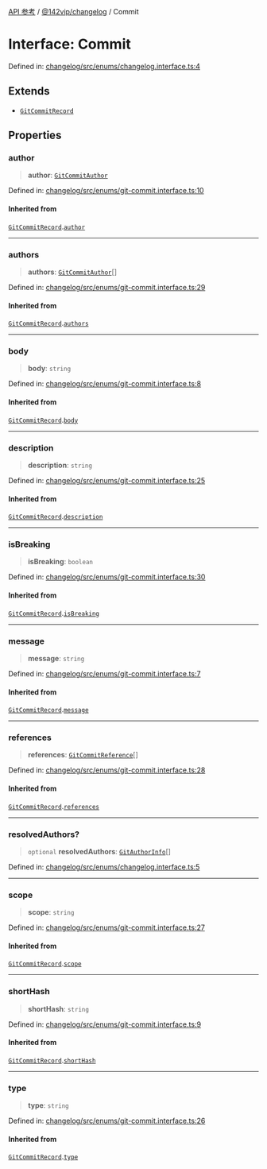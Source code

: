 [API 参考](../wiki/Home) / [@142vip/changelog](../wiki/@142vip.changelog) / Commit

# Interface: Commit

Defined in: [changelog/src/enums/changelog.interface.ts:4](https://github.com/142vip/core-x/blob/15d5bc9ef4bece78c0e60bdf074a2d245f625100/packages/changelog/src/enums/changelog.interface.ts#L4)

## Extends

* [`GitCommitRecord`](../wiki/@142vip.changelog.Interface.GitCommitRecord)

## Properties

### author

> **author**: [`GitCommitAuthor`](../wiki/@142vip.changelog.Interface.GitCommitAuthor)

Defined in: [changelog/src/enums/git-commit.interface.ts:10](https://github.com/142vip/core-x/blob/15d5bc9ef4bece78c0e60bdf074a2d245f625100/packages/changelog/src/enums/git-commit.interface.ts#L10)

#### Inherited from

[`GitCommitRecord`](../wiki/@142vip.changelog.Interface.GitCommitRecord).[`author`](../wiki/@142vip.changelog.Interface.GitCommitRecord#author)

***

### authors

> **authors**: [`GitCommitAuthor`](../wiki/@142vip.changelog.Interface.GitCommitAuthor)\[]

Defined in: [changelog/src/enums/git-commit.interface.ts:29](https://github.com/142vip/core-x/blob/15d5bc9ef4bece78c0e60bdf074a2d245f625100/packages/changelog/src/enums/git-commit.interface.ts#L29)

#### Inherited from

[`GitCommitRecord`](../wiki/@142vip.changelog.Interface.GitCommitRecord).[`authors`](../wiki/@142vip.changelog.Interface.GitCommitRecord#authors)

***

### body

> **body**: `string`

Defined in: [changelog/src/enums/git-commit.interface.ts:8](https://github.com/142vip/core-x/blob/15d5bc9ef4bece78c0e60bdf074a2d245f625100/packages/changelog/src/enums/git-commit.interface.ts#L8)

#### Inherited from

[`GitCommitRecord`](../wiki/@142vip.changelog.Interface.GitCommitRecord).[`body`](../wiki/@142vip.changelog.Interface.GitCommitRecord#body)

***

### description

> **description**: `string`

Defined in: [changelog/src/enums/git-commit.interface.ts:25](https://github.com/142vip/core-x/blob/15d5bc9ef4bece78c0e60bdf074a2d245f625100/packages/changelog/src/enums/git-commit.interface.ts#L25)

#### Inherited from

[`GitCommitRecord`](../wiki/@142vip.changelog.Interface.GitCommitRecord).[`description`](../wiki/@142vip.changelog.Interface.GitCommitRecord#description)

***

### isBreaking

> **isBreaking**: `boolean`

Defined in: [changelog/src/enums/git-commit.interface.ts:30](https://github.com/142vip/core-x/blob/15d5bc9ef4bece78c0e60bdf074a2d245f625100/packages/changelog/src/enums/git-commit.interface.ts#L30)

#### Inherited from

[`GitCommitRecord`](../wiki/@142vip.changelog.Interface.GitCommitRecord).[`isBreaking`](../wiki/@142vip.changelog.Interface.GitCommitRecord#isbreaking)

***

### message

> **message**: `string`

Defined in: [changelog/src/enums/git-commit.interface.ts:7](https://github.com/142vip/core-x/blob/15d5bc9ef4bece78c0e60bdf074a2d245f625100/packages/changelog/src/enums/git-commit.interface.ts#L7)

#### Inherited from

[`GitCommitRecord`](../wiki/@142vip.changelog.Interface.GitCommitRecord).[`message`](../wiki/@142vip.changelog.Interface.GitCommitRecord#message)

***

### references

> **references**: [`GitCommitReference`](../wiki/@142vip.changelog.Interface.GitCommitReference)\[]

Defined in: [changelog/src/enums/git-commit.interface.ts:28](https://github.com/142vip/core-x/blob/15d5bc9ef4bece78c0e60bdf074a2d245f625100/packages/changelog/src/enums/git-commit.interface.ts#L28)

#### Inherited from

[`GitCommitRecord`](../wiki/@142vip.changelog.Interface.GitCommitRecord).[`references`](../wiki/@142vip.changelog.Interface.GitCommitRecord#references)

***

### resolvedAuthors?

> `optional` **resolvedAuthors**: [`GitAuthorInfo`](../wiki/@142vip.changelog.Interface.GitAuthorInfo)\[]

Defined in: [changelog/src/enums/changelog.interface.ts:5](https://github.com/142vip/core-x/blob/15d5bc9ef4bece78c0e60bdf074a2d245f625100/packages/changelog/src/enums/changelog.interface.ts#L5)

***

### scope

> **scope**: `string`

Defined in: [changelog/src/enums/git-commit.interface.ts:27](https://github.com/142vip/core-x/blob/15d5bc9ef4bece78c0e60bdf074a2d245f625100/packages/changelog/src/enums/git-commit.interface.ts#L27)

#### Inherited from

[`GitCommitRecord`](../wiki/@142vip.changelog.Interface.GitCommitRecord).[`scope`](../wiki/@142vip.changelog.Interface.GitCommitRecord#scope)

***

### shortHash

> **shortHash**: `string`

Defined in: [changelog/src/enums/git-commit.interface.ts:9](https://github.com/142vip/core-x/blob/15d5bc9ef4bece78c0e60bdf074a2d245f625100/packages/changelog/src/enums/git-commit.interface.ts#L9)

#### Inherited from

[`GitCommitRecord`](../wiki/@142vip.changelog.Interface.GitCommitRecord).[`shortHash`](../wiki/@142vip.changelog.Interface.GitCommitRecord#shorthash)

***

### type

> **type**: `string`

Defined in: [changelog/src/enums/git-commit.interface.ts:26](https://github.com/142vip/core-x/blob/15d5bc9ef4bece78c0e60bdf074a2d245f625100/packages/changelog/src/enums/git-commit.interface.ts#L26)

#### Inherited from

[`GitCommitRecord`](../wiki/@142vip.changelog.Interface.GitCommitRecord).[`type`](../wiki/@142vip.changelog.Interface.GitCommitRecord#type)
